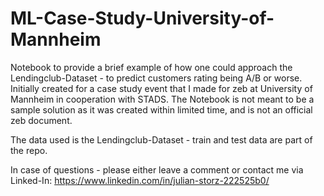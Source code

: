# ML-Case-Study-University-of-Mannheim
Notebook to provide a brief example of how one could approach the Lendingclub-Dataset - to predict customers rating being A/B or worse.
Initially created for a case study event that I made for zeb at University of Mannheim in cooperation with STADS.
The Notebook is not meant to be a sample solution as it was created within limited time, and is not an official zeb document.

The data used is the Lendingclub-Dataset - train and test data are part of the repo.

In case of questions - please either leave a comment or contact me via Linked-In: https://www.linkedin.com/in/julian-storz-222525b0/
